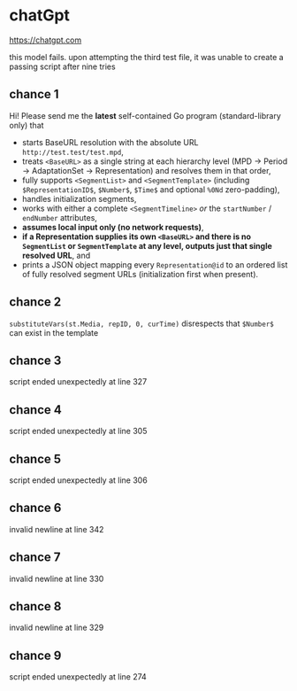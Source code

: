 # chatGpt

https://chatgpt.com

this model fails. upon attempting the third test file, it was unable to create
a passing script after nine tries

## chance 1

Hi! Please send me the **latest** self-contained Go program (standard-library only) that

* starts BaseURL resolution with the absolute URL `http://test.test/test.mpd`,
* treats `<BaseURL>` as a single string at each hierarchy level (MPD → Period → AdaptationSet → Representation) and resolves them in that order,
* fully supports `<SegmentList>` and `<SegmentTemplate>` (including `$RepresentationID$`, `$Number$`, `$Time$` and optional `%0Nd` zero-padding),
* handles initialization segments,
* works with either a complete `<SegmentTimeline>` *or* the `startNumber` / `endNumber` attributes,
* **assumes local input only (no network requests)**,
* **if a Representation supplies its own `<BaseURL>` and there is no `SegmentList` or `SegmentTemplate` at any level, outputs just that single resolved URL**, and
* prints a JSON object mapping every `Representation@id` to an ordered list of fully resolved segment URLs (initialization first when present).

## chance 2

`substituteVars(st.Media, repID, 0, curTime)` disrespects that `$Number$` can
exist in the template

## chance 3

script ended unexpectedly at line 327

## chance 4

script ended unexpectedly at line 305

## chance 5

script ended unexpectedly at line 306

## chance 6

invalid newline at line 342

## chance 7

invalid newline at line 330

## chance 8

invalid newline at line 329

## chance 9

script ended unexpectedly at line 274
